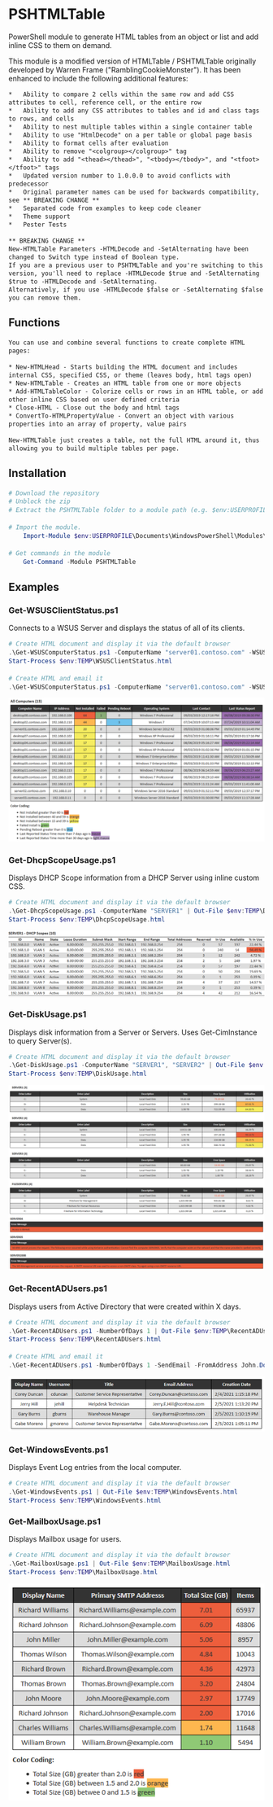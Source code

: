 PSHTMLTable
===========

PowerShell module to generate HTML tables from an object or list and add inline CSS to them on demand.

This module is a modified version of HTMLTable / PSHTMLTable originally developed by Warren Frame ("RamblingCookieMonster"). It has been enhanced to include the following additional features:

    * 	Ability to compare 2 cells within the same row and add CSS attributes to cell, reference cell, or the entire row
    * 	Ability to add any CSS attributes to tables and id and class tags to rows, and cells
    *   Ability to nest multiple tables within a single container table
    * 	Ability to use "HtmlDecode" on a per table or global page basis
    *   Ability to format cells after evaluation
    *   Ability to remove "<colgroup></colgroup>" tag
    *   Ability to add "<thead></thead>", "<tbody></tbody>", and "<tfoot></tfoot>" tags
    *	Updated version number to 1.0.0.0 to avoid conflicts with predecessor
    *   Original parameter names can be used for backwards compatibility, see ** BREAKING CHANGE **
    *   Separated code from examples to keep code cleaner
    *   Theme support
    *   Pester Tests

    ** BREAKING CHANGE **
    New-HTMLTable Parameters -HTMLDecode and -SetAlternating have been changed to Switch type instead of Boolean type.
    If you are a previous user to PSHTMLTable and you're switching to this version, you'll need to replace -HTMLDecode $true and -SetAlternating $true to -HTMLDecode and -SetAlternating.
    Alternatively, if you use -HTMLDecode $false or -SetAlternating $false you can remove them.

## Functions

    You can use and combine several functions to create complete HTML pages:

    * New-HTMLHead - Starts building the HTML document and includes internal CSS, specified CSS, or theme (leaves body, html tags open)
    * New-HTMLTable - Creates an HTML table from one or more objects
    * Add-HTMLTableColor - Colorize cells or rows in an HTML table, or add other inline CSS based on user defined criteria
    * Close-HTML - Close out the body and html tags
    * ConvertTo-HTMLPropertyValue - Convert an object with various properties into an array of property, value pairs

    New-HTMLTable just creates a table, not the full HTML around it, thus allowing you to build multiple tables per page.

## Installation

```powershell
# Download the repository
# Unblock the zip
# Extract the PSHTMLTable folder to a module path (e.g. $env:USERPROFILE\Documents\WindowsPowerShell\Modules\)

# Import the module.
    Import-Module $env:USERPROFILE\Documents\WindowsPowerShell\Modules\PSHTMLTable

# Get commands in the module
    Get-Command -Module PSHTMLTable
```

## Examples

### Get-WSUSClientStatus.ps1
Connects to a WSUS Server and displays the status of all of its clients.

```powershell
# Create HTML document and display it via the default browser
.\Get-WSUSComputerStatus.ps1 -ComputerName "server01.contoso.com" -WSUSPort 8531 -UseSSL $true | Out-File $env:TEMP\WSUSClientStatus.html
Start-Process $env:TEMP\WSUSClientStatus.html

# Create HTML and email it
.\Get-WSUSComputerStatus.ps1 -ComputerName "server01.contoso.com" -WSUSPort 8531 -UseSSL $true -SendEmail -FromAddress John.Doe@contoso.com -ToAddress John.Doe@contoso.com -SMTPServer "mail.contoso.com" -SMTPPort 25
```

[![example output](Images/Get-WSUSComputerStatus.png)](Images/Get-WSUSComputerStatus.png)

### Get-DhcpScopeUsage.ps1

Displays DHCP Scope information from a DHCP Server using inline custom CSS.
```powershell
# Create HTML document and display it via the default browser
.\Get-DhcpScopeUsage.ps1 -ComputerName "SERVER1" | Out-File $env:TEMP\DhcpScopeUsage.html
Start-Process $env:TEMP\DhcpScopeUsage.html
```

[![example output](Images/Get-DhcpScopeUsage.png)](Images/Get-DhcpScopeUsage.png)

### Get-DiskUsage.ps1

Displays disk information from a Server or Servers. Uses Get-CimInstance to query Server(s).
```powershell
# Create HTML document and display it via the default browser
.\Get-DiskUsage.ps1 -ComputerName "SERVER1", "SERVER2" | Out-File $env:TEMP\DiskUsage.html
Start-Process $env:TEMP\DiskUsage.html
```

[![example output](Images/Get-DiskUsage.png)](Images/Get-DiskUsage.png)

### Get-RecentADUsers.ps1

Displays users from Active Directory that were created within X days.
```powershell
# Create HTML document and display it via the default browser
.\Get-RecentADUsers.ps1 -NumberOfDays 1 | Out-File $env:TEMP\RecentADUsers.html
Start-Process $env:TEMP\RecentADUsers.html

# Create HTML and email it
.\Get-RecentADUsers.ps1 -NumberOfDays 1 -SendEmail -FromAddress John.Doe@contoso.com -ToAddress John.Doe@contoso.com -SMTPServer "mail.contoso.com" -SMTPPort 25
```

[![example output](Images/Get-RecentADUsers.png)](Images/Get-RecentADUsers.png)

### Get-WindowsEvents.ps1

Displays Event Log entries from the local computer.
```powershell
# Create HTML document and display it via the default browser
.\Get-WindowsEvents.ps1 | Out-File $env:TEMP\WindowsEvents.html
Start-Process $env:TEMP\WindowsEvents.html
```

### Get-MailboxUsage.ps1

Displays Mailbox usage for users.
```powershell
# Create HTML document and display it via the default browser
.\Get-MailboxUsage.ps1 | Out-File $env:TEMP\MailboxUsage.html
Start-Process $env:TEMP\MailboxUsage.html
```

[![example output](Images/Get-MailboxUsage.png)](Images/Get-MailboxUsage.png)
